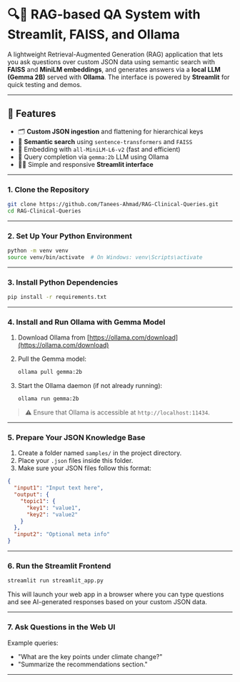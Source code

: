 # 🔍💬 RAG-based QA System with Streamlit, FAISS, and Ollama

A lightweight Retrieval-Augmented Generation (RAG) application that lets you ask questions over custom JSON data using semantic search with **FAISS** and **MiniLM embeddings**, and generates answers via a **local LLM (Gemma 2B)** served with **Ollama**. The interface is powered by **Streamlit** for quick testing and demos.

---

## 🧠 Features

- 🗂️ **Custom JSON ingestion** and flattening for hierarchical keys
- 🔎 **Semantic search** using `sentence-transformers` and `FAISS`
- 🧬 Embedding with `all-MiniLM-L6-v2` (fast and efficient)
- 🧠 Query completion via `gemma:2b` LLM using Ollama
- 🧑‍💻 Simple and responsive **Streamlit interface**


---

### 1. Clone the Repository

```bash
git clone https://github.com/Tanees-Ahmad/RAG-Clinical-Queries.git
cd RAG-Clinical-Queries

````

---

### 2. Set Up Your Python Environment

```bash
python -m venv venv
source venv/bin/activate  # On Windows: venv\Scripts\activate
```

---

### 3. Install Python Dependencies

```bash
pip install -r requirements.txt
```

---

### 4. Install and Run Ollama with Gemma Model

1. Download Ollama from [https://ollama.com/download](https://ollama.com/download)
2. Pull the Gemma model:

   ```bash
   ollama pull gemma:2b
   ```
3. Start the Ollama daemon (if not already running):

   ```bash
   ollama run gemma:2b
   ```

> ⚠️ Ensure that Ollama is accessible at `http://localhost:11434`.

---

### 5. Prepare Your JSON Knowledge Base

1. Create a folder named `samples/` in the project directory.
2. Place your `.json` files inside this folder.
3. Make sure your JSON files follow this format:

```json
{
  "input1": "Input text here",
  "output": {
    "topic1": {
      "key1": "value1",
      "key2": "value2"
    }
  },
  "input2": "Optional meta info"
}
```

---

### 6. Run the Streamlit Frontend

```bash
streamlit run streamlit_app.py
```

This will launch your web app in a browser where you can type questions and see AI-generated responses based on your custom JSON data.

---

### 7. Ask Questions in the Web UI

Example queries:

* "What are the key points under climate change?"
* "Summarize the recommendations section."

---

